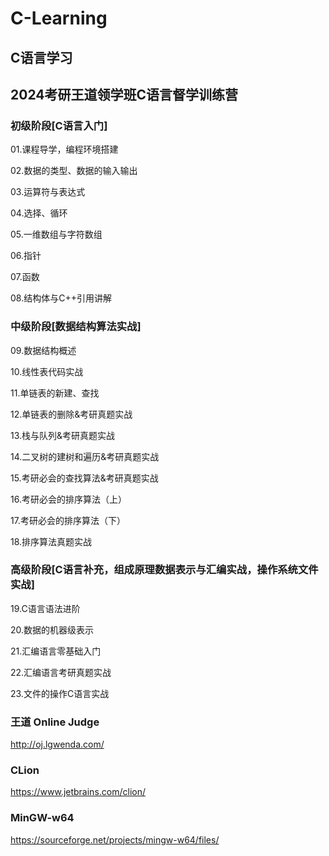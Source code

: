# C-Learning
## C语言学习

## 2024考研王道领学班C语言督学训练营

### 初级阶段[C语言入门]

01.课程导学，编程环境搭建

02.数据的类型、数据的输入输出

03.运算符与表达式

04.选择、循环

05.一维数组与字符数组

06.指针

07.函数

08.结构体与C++引用讲解

### 中级阶段[数据结构算法实战]

09.数据结构概述

10.线性表代码实战

11.单链表的新建、查找

12.单链表的删除&考研真题实战

13.栈与队列&考研真题实战

14.二叉树的建树和遍历&考研真题实战

15.考研必会的查找算法&考研真题实战

16.考研必会的排序算法（上）

17.考研必会的排序算法（下）

18.排序算法真题实战

### 高级阶段[C语言补充，组成原理数据表示与汇编实战，操作系统文件实战]

19.C语言语法进阶

20.数据的机器级表示

21.汇编语言零基础入门

22.汇编语言考研真题实战

23.文件的操作C语言实战

### 王道 Online Judge

http://oj.lgwenda.com/

### CLion

https://www.jetbrains.com/clion/

### MinGW-w64

https://sourceforge.net/projects/mingw-w64/files/
